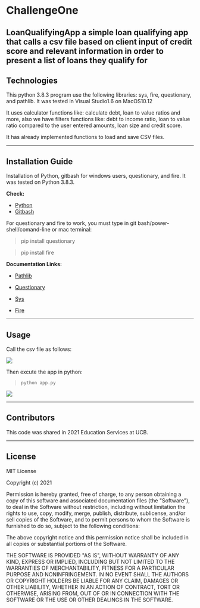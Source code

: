 # ChallengeOne
LoanQualifyingApp a simple loan qualifying app that calls a csv file based on client input of credit score and relevant information in order to present a list of loans they qualify for
---
## Technologies
This python 3.8.3 program use the following libraries: sys, fire, questionary, and pathlib. It was tested in Visual Studio1.6 on MacOS10.12

It uses calculator functions like: calculate debt, loan to value ratios and more, also we have filters functions like: debt to income ratio, loan to value ratio compared to the user entered amounts, loan size and credit score.

It has already implemented functions to load and save CSV files.

---

## Installation Guide
Installation of Python, gitbash for windows users, questionary, and fire. It was tested on Python 3.8.3.

**Check:** 
- [Python](https://www.python.org/downloads/)
- [Gitbash](https://gitforwindows.org/)

For questionary and fire to work, you must type in git bash/power-shell/comand-line or mac terminal:

> pip install questionary

> pip install fire

**Documentation Links:**

- [Pathlib](https://docs.python.org/3/library/pathlib.html)

- [Questionary](https://pypi.org/project/questionary/)

- [Sys](https://docs.python.org/3/library/sys.html)

- [Fire](https://google.github.io/python-fire/guide/)

---

## Usage
Call the csv file as follows:

![](https://github.com/selectorXL/ChallengeOne/pics/cvs_file_pic.png?raw=true)

Then excute the app in python:
> ```python app.py```

![](https://github.com/selectorXL/ChallengeOne/pics/example-of-use.png?raw=true)


---
## Contributors
This code was shared in 2021 Education Services at UCB. 

---

## License
MIT License

Copyright (c) 2021 

Permission is hereby granted, free of charge, to any person obtaining a copy
of this software and associated documentation files (the "Software"), to deal
in the Software without restriction, including without limitation the rights
to use, copy, modify, merge, publish, distribute, sublicense, and/or sell
copies of the Software, and to permit persons to whom the Software is
furnished to do so, subject to the following conditions:

The above copyright notice and this permission notice shall be included in all
copies or substantial portions of the Software.

THE SOFTWARE IS PROVIDED "AS IS", WITHOUT WARRANTY OF ANY KIND, EXPRESS OR
IMPLIED, INCLUDING BUT NOT LIMITED TO THE WARRANTIES OF MERCHANTABILITY,
FITNESS FOR A PARTICULAR PURPOSE AND NONINFRINGEMENT. IN NO EVENT SHALL THE
AUTHORS OR COPYRIGHT HOLDERS BE LIABLE FOR ANY CLAIM, DAMAGES OR OTHER
LIABILITY, WHETHER IN AN ACTION OF CONTRACT, TORT OR OTHERWISE, ARISING FROM,
OUT OF OR IN CONNECTION WITH THE SOFTWARE OR THE USE OR OTHER DEALINGS IN THE
SOFTWARE.

